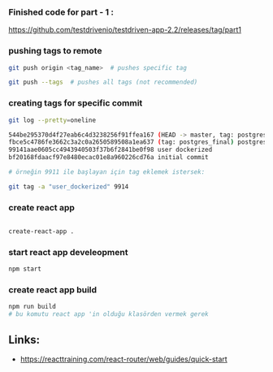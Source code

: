 
### Finished code for part - 1 : 
https://github.com/testdrivenio/testdriven-app-2.2/releases/tag/part1

### pushing tags to remote

```bash
git push origin <tag_name>  # pushes specific tag

git push --tags  # pushes all tags (not recommended)
```

### creating tags for specific commit

```bash
git log --pretty=oneline 

544be295370d4f27eab6c4d3238256f91ffea167 (HEAD -> master, tag: postgres_completed, origin/master) postgres ekleme tamamlandı
fbce5c4786fe3662c3a2c0a2650589508a1ea637 (tag: postgres_final) postgres eklendi
99141aae0605cc4943940503f37b6f2841be0f98 user dockerized
bf20168fdaacf97e8480ecac01e8a960226cd76a initial commit

# örneğin 9911 ile başlayan için tag eklemek istersek:

git tag -a "user_dockerized" 9914
```


### create react app
```bash

create-react-app .

```

### start react app develeopment
```bash
npm start

```

### create react app build
```bash
npm run build
# bu komutu react app 'in olduğu klasörden vermek gerek

```


## Links:
* https://reacttraining.com/react-router/web/guides/quick-start